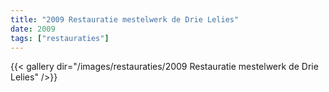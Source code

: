 ```yaml
---
title: "2009 Restauratie mestelwerk de Drie Lelies"
date: 2009
tags: ["restauraties"]
---
```


{{< gallery dir="/images/restauraties/2009 Restauratie mestelwerk de Drie Lelies" />}}
